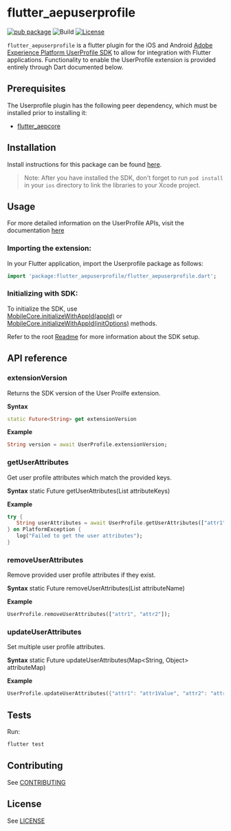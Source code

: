 # flutter_aepuserprofile

[![pub package](https://img.shields.io/pub/v/flutter_aepuserprofile.svg)](https://pub.dartlang.org/packages/flutter_aepuserprofile) ![Build](https://github.com/adobe/aepsdk_flutter/workflows/Dart%20Unit%20Tests%20+%20Android%20Build%20+%20iOS%20Build/badge.svg) [![License](https://img.shields.io/badge/License-Apache%202.0-blue.svg)](https://opensource.org/licenses/Apache-2.0)

`flutter_aepuserprofile` is a flutter plugin for the iOS and Android [Adobe Experience Platform UserProfile SDK](https://developer.adobe.com/client-sdks/documentation/profile/) to allow for integration with Flutter applications. Functionality to enable the UserProfile extension is provided entirely through Dart documented below.

## Prerequisites

The Userprofile plugin has the following peer dependency, which must be installed prior to installing it:

- [flutter_aepcore](https://github.com/adobe/aepsdk_flutter/blob/main/plugins/flutter_aepcore/README.md)

## Installation

Install instructions for this package can be found [here](https://pub.dev/packages/flutter_aepuserprofile/install).

> Note: After you have installed the SDK, don't forget to run `pod install` in your `ios` directory to link the libraries to your Xcode project.

## Usage

For more detailed information on the UserProfile APIs, visit the documentation [here](https://developer.adobe.com/client-sdks/documentation/profile/api-reference/)

### Importing the extension:

In your Flutter application, import the Userprofile package as follows:

```dart
import 'package:flutter_aepuserprofile/flutter_aepuserprofile.dart';
```

### Initializing with SDK:

To initialize the SDK, use <br>
[MobileCore.initializeWithAppId(appId)](https://github.com/adobe/aepsdk_flutter/tree/main/plugins/flutter_aepcore#dispatching-an-event-hub-event-with-callback) or <br>
[MobileCore.initializeWithAppId(initOptions)](https://github.com/adobe/aepsdk_flutter/tree/main/plugins/flutter_aepcore#dispatching-an-event-hub-event-with-callback#initialize) methods.

Refer to the root [Readme](https://github.com/adobe/aepsdk_flutter) for more information about the SDK setup.

## API reference

### extensionVersion
Returns the SDK version of the User Proilfe extension.

**Syntax**
```dart
static Future<String> get extensionVersion
 ```
**Example**
 ```dart
String version = await UserProfile.extensionVersion;
 ```

### getUserAttributes
Get user profile attributes which match the provided keys.

**Syntax**
static Future<String> getUserAttributes(List<String> attributeKeys)

**Example**
 ```dart
try {
	String userAttributes = await UserProfile.getUserAttributes(["attr1", "attr2"]);
} on PlatformException {
	log("Failed to get the user attributes");
}
 ```

### removeUserAttributes
Remove provided user profile attributes if they exist.

**Syntax**
static Future<void> removeUserAttributes(List<String> attributeName)

**Example**
 ```dart
UserProfile.removeUserAttributes(["attr1", "attr2"]);
 ```

### updateUserAttributes
Set multiple user profile attributes.

**Syntax**
static Future<void> updateUserAttributes(Map<String, Object> attributeMap)

**Example**
 ```dart
UserProfile.updateUserAttributes({"attr1": "attr1Value", "attr2": "attr2Value"});
 ```
## Tests

Run:

```bash
flutter test
```

## Contributing
See [CONTRIBUTING](https://github.com/adobe/aepsdk_flutter/blob/main/CONTRIBUTING.md)

## License
See [LICENSE](https://github.com/adobe/aepsdk_flutter/blob/main/LICENSE)
